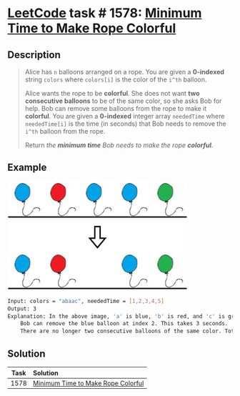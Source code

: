 # [LeetCode][leetcode] task # 1578: [Minimum Time to Make Rope Colorful][task]

Description
-----------

> Alice has `n` balloons arranged on a rope.
> You are given a **0-indexed** string `colors` where `colors[i]` is the color of the `i^th` balloon.
> 
> Alice wants the rope to be **colorful**. She does not want **two consecutive balloons** to be of the same color,
> so she asks Bob for help. Bob can remove some balloons from the rope to make it **colorful**.
> You are given a **0-indexed** integer array `neededTime` where `neededTime[i]` is the time (in seconds)
> that Bob needs to remove the `i^th` balloon from the rope.
> 
> Return _the **minimum time** Bob needs to make the rope **colorful**_.

Example
-------

![rope.png](image/rope.png)

```sh
Input: colors = "abaac", neededTime = [1,2,3,4,5]
Output: 3
Explanation: In the above image, 'a' is blue, 'b' is red, and 'c' is green.
    Bob can remove the blue balloon at index 2. This takes 3 seconds.
    There are no longer two consecutive balloons of the same color. Total time = 3.
```

Solution
--------

| Task | Solution                                       |
|:----:|:-----------------------------------------------|
| 1578 | [Minimum Time to Make Rope Colorful][solution] |


[leetcode]: <http://leetcode.com/>
[task]: <https://leetcode.com/problems/minimum-time-to-make-rope-colorful/>
[solution]: <https://github.com/wellaxis/praxis-leetcode/blob/main/src/main/java/com/witalis/praxis/leetcode/task/h16/p1578/option/Practice.java>
